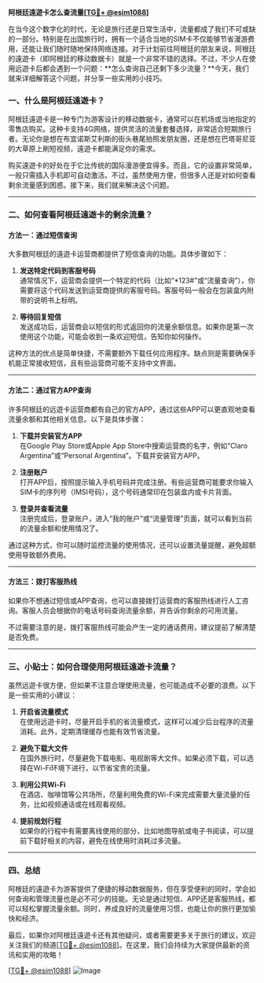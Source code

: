 **阿根廷遠遊卡怎么查流量[[TG💪+ @esim1088](https://t.me/s/esim1088)]**

在当今这个数字化的时代，无论是旅行还是日常生活中，流量都成了我们不可或缺的一部分。特别是在出国旅行时，拥有一个适合当地的SIM卡不仅能够节省漫游费用，还能让我们随时随地保持网络连接。对于计划前往阿根廷的朋友来说，阿根廷的遠遊卡（即阿根廷的移动数据卡）就是一个非常不错的选择。不过，不少人在使用远遊卡后都会遇到一个问题：**怎么查询自己还剩下多少流量？**今天，我们就来详细解答这个问题，并分享一些实用的小技巧。

### 一、什么是阿根廷遠遊卡？

阿根廷遠遊卡是一种专门为游客设计的移动数据卡，通常可以在机场或当地指定的零售店购买。这种卡支持4G网络，提供灵活的流量套餐选择，非常适合短期旅行者。无论你是想在布宜诺斯艾利斯的街头巷尾拍照发朋友圈，还是想在巴塔哥尼亚的大草原上刷短视频，遠遊卡都能满足你的需求。

购买遠遊卡的好处在于它比传统的国际漫游便宜得多。而且，它的设置非常简单，一般只需插入手机即可自动激活。不过，虽然使用方便，但很多人还是对如何查看剩余流量感到困惑。接下来，我们就来解决这个问题。

---

### 二、如何查看阿根廷遠遊卡的剩余流量？

#### 方法一：通过短信查询

大多数阿根廷的遠遊卡运营商都提供了短信查询的功能。具体步骤如下：

1. **发送特定代码到客服号码**  
   通常情况下，运营商会提供一个特定的代码（比如“*123#”或“流量查询”），你需要将这个代码发送到运营商提供的客服号码。客服号码一般会在包装盒内附带的说明书上标明。

2. **等待回复短信**  
   发送成功后，运营商会以短信的形式返回你的流量余额信息。如果你是第一次使用这个功能，可能会收到一条欢迎短信，告知你如何操作。

这种方法的优点是简单快捷，不需要额外下载任何应用程序。缺点则是需要确保手机能正常接收短信，且有些运营商可能不支持中文界面。

---

#### 方法二：通过官方APP查询

许多阿根廷的远遊卡运营商都有自己的官方APP，通过这些APP可以更直观地查看流量余额和其他相关信息。以下是具体步骤：

1. **下载并安装官方APP**  
   在Google Play Store或Apple App Store中搜索运营商的名字，例如“Claro Argentina”或“Personal Argentina”。下载并安装官方APP。

2. **注册账户**  
   打开APP后，按照提示输入手机号码并完成注册。有些运营商可能要求你输入SIM卡的序列号（IMSI号码），这个号码通常印在包装盒内或卡片背面。

3. **登录并查看流量**  
   注册完成后，登录账户，进入“我的账户”或“流量管理”页面，就可以看到当前的流量余额和使用情况了。

通过这种方式，你可以随时监控流量的使用情况，还可以设置流量提醒，避免超额使用导致额外费用。

---

#### 方法三：拨打客服热线

如果你不想通过短信或APP查询，也可以直接拨打运营商的客服热线进行人工咨询。客服人员会根据你的电话号码查询流量余额，并告诉你剩余的可用流量。

不过需要注意的是，拨打客服热线可能会产生一定的通话费用，建议提前了解清楚是否免费。

---

### 三、小贴士：如何合理使用阿根廷遠遊卡流量？

虽然远遊卡很方便，但如果不注意合理使用流量，也可能造成不必要的浪费。以下是一些实用的小建议：

1. **开启省流量模式**  
   在使用远遊卡时，尽量开启手机的省流量模式，这样可以减少后台程序的流量消耗。此外，定期清理缓存也能有效节省流量。

2. **避免下载大文件**  
   在国外旅行时，尽量避免下载电影、电视剧等大文件。如果必须下载，可以选择在Wi-Fi环境下进行，以节省宝贵的流量。

3. **利用公共Wi-Fi**  
   在酒店、咖啡馆等公共场所，尽量利用免费的Wi-Fi来完成需要大量流量的任务，比如视频通话或在线观看视频。

4. **提前规划行程**  
   如果你的行程中有需要离线使用的部分，比如地图导航或电子书阅读，可以提前下载好相关的内容，避免在线使用时消耗过多流量。

---

### 四、总结

阿根廷的遠遊卡为游客提供了便捷的移动数据服务，但在享受便利的同时，学会如何查询和管理流量也是必不可少的技能。无论是通过短信、APP还是客服热线，都可以轻松掌握流量余额。同时，养成良好的流量使用习惯，也能让你的旅行更加愉快和经济。

最后，如果你对阿根廷遠遊卡还有其他疑问，或者需要更多关于旅行的建议，欢迎关注我们的频道[[TG💪+ @esim1088](https://t.me/s/esim1088)]。在这里，我们会持续为大家提供最新的资讯和实用的攻略！

[[TG💪+ @esim1088](https://t.me/s/esim1088)] ![Image](https://i.postimg.cc/4NQfJmqS/Snipaste-2025-05-13-00-14-12.png)